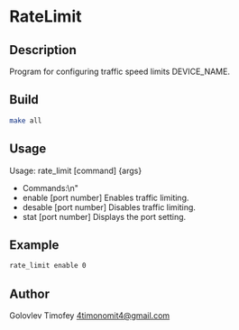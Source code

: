 # RateLimit
## Description
Program for configuring traffic speed limits DEVICE_NAME.
## Build
```sh
make all
```
## Usage
Usage: rate_limit [command] {args}
- Commands:\n"
- enable  [port number] Enables traffic limiting.
- desable [port number] Disables traffic limiting.
- stat    [port number] Displays the port setting.

## Example
```sh
rate_limit enable 0
```

## Author
Golovlev Timofey 4timonomit4@gmail.com